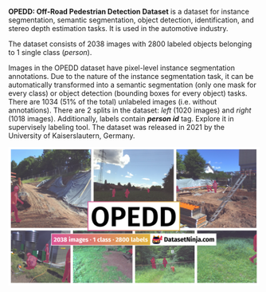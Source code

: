 **OPEDD: Off-Road Pedestrian Detection Dataset** is a dataset for instance segmentation, semantic segmentation, object detection, identification, and stereo depth estimation tasks. It is used in the automotive industry. 

The dataset consists of 2038 images with 2800 labeled objects belonging to 1 single class (*person*).

Images in the OPEDD dataset have pixel-level instance segmentation annotations. Due to the nature of the instance segmentation task, it can be automatically transformed into a semantic segmentation (only one mask for every class) or object detection (bounding boxes for every object) tasks. There are 1034 (51% of the total) unlabeled images (i.e. without annotations). There are 2 splits in the dataset: *left* (1020 images) and *right* (1018 images). Additionally, labels contain ***person id*** tag. Explore it in supervisely labeling tool. The dataset was released in 2021 by the University of Kaiserslautern, Germany.

<img src="https://github.com/dataset-ninja/opedd/raw/main/visualizations/poster.png">
